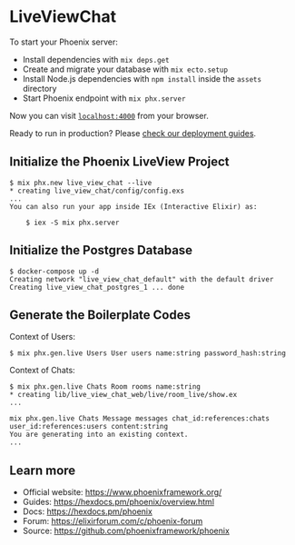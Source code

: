 # LiveViewChat

To start your Phoenix server:

  * Install dependencies with `mix deps.get`
  * Create and migrate your database with `mix ecto.setup`
  * Install Node.js dependencies with `npm install` inside the `assets` directory
  * Start Phoenix endpoint with `mix phx.server`

Now you can visit [`localhost:4000`](http://localhost:4000) from your browser.

Ready to run in production? Please [check our deployment guides](https://hexdocs.pm/phoenix/deployment.html).

## Initialize the Phoenix LiveView Project

```shell script
$ mix phx.new live_view_chat --live
* creating live_view_chat/config/config.exs
...
You can also run your app inside IEx (Interactive Elixir) as:

    $ iex -S mix phx.server
```

## Initialize the Postgres Database

```shell script
$ docker-compose up -d
Creating network "live_view_chat_default" with the default driver
Creating live_view_chat_postgres_1 ... done
```

## Generate the Boilerplate Codes

Context of Users:

```shell script
$ mix phx.gen.live Users User users name:string password_hash:string
```

Context of Chats:

```shell script
$ mix phx.gen.live Chats Room rooms name:string
* creating lib/live_view_chat_web/live/room_live/show.ex
...
```

```shell script
mix phx.gen.live Chats Message messages chat_id:references:chats user_id:references:users content:string
You are generating into an existing context.
...
```

## Learn more

  * Official website: https://www.phoenixframework.org/
  * Guides: https://hexdocs.pm/phoenix/overview.html
  * Docs: https://hexdocs.pm/phoenix
  * Forum: https://elixirforum.com/c/phoenix-forum
  * Source: https://github.com/phoenixframework/phoenix
